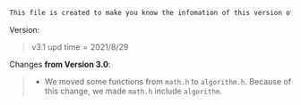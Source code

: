 ```markdown
This file is created to make you know the infomation of this version of AOCode Useful CPP Source.
```

Version:

> $\text{v}3.1\text{ upd time} = 2021/8/29$

Changes **from Version $3.0$**:

> - We moved some functions from `math.h` to `algorithm.h`. Because of this change, we made `math.h` include `algorithm`.

